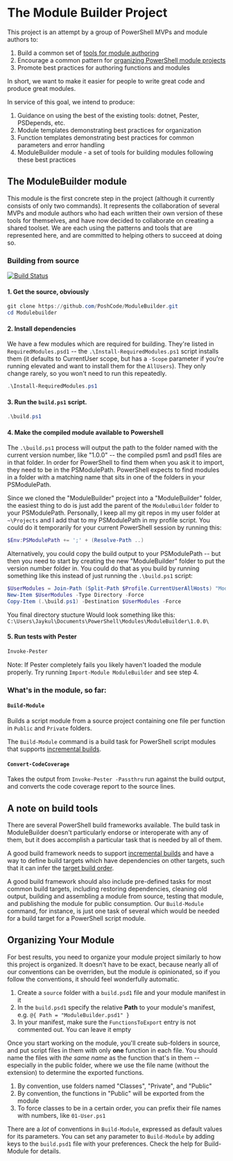 # The Module Builder Project

This project is an attempt by a group of PowerShell MVPs and module authors to:

1. Build a common set of [tools for module authoring](#whats-in-the-module-so-far)
2. Encourage a common pattern for [organizing PowerShell module projects](#organizing-your-module)
3. Promote best practices for authoring functions and modules

In short, we want to make it easier for people to write great code and produce great modules.

In service of this goal, we intend to produce:

1. Guidance on using the best of the existing tools: dotnet, Pester, PSDepends, etc.
2. Module templates demonstrating best practices for organization
3. Function templates demonstrating best practices for common parameters and error handling
4. ModuleBuilder module - a set of tools for building modules following these best practices

## The ModuleBuilder module

This module is the first concrete step in the project (although it currently consists of only two commands). It represents the collaboration of several MVPs and module authors who had each written their own version of these tools for themselves, and have now decided to collaborate on creating a shared toolset. We are each using the patterns and tools that are represented here, and are committed to helping others to succeed at doing so.

### Building from source

[![Build Status](https://poshcode.visualstudio.com/ModuleBuilder/_apis/build/status/ModuleBuilder)](https://poshcode.visualstudio.com/ModuleBuilder/_build/latest?definitionId=1)

#### 1. Get the source, obviously

```powershell
git clone https://github.com/PoshCode/ModuleBuilder.git
cd Modulebuilder
```

#### 2. Install dependencies

We have a few modules which are required for building. They're listed in `RequiredModules.psd1` -- the `.\Install-RequiredModules.ps1` script installs them (it defaults to CurrentUser scope, but has a `-Scope` parameter if you're running elevated and want to install them for the `AllUsers`). They only change rarely, so you won't need to run this repeatedly.

```powershell
.\Install-RequiredModules.ps1
```

#### 3. Run the `build.ps1` script.

```powershell
.\build.ps1
```

#### 4. Make the compiled module available to Powershell

The `.\build.ps1` process will output the path to the folder named with the current version number, like "1.0.0" -- the compiled psm1 and psd1 files are in that folder. In order for PowerShell to find them when you ask it to import, they need to be in the PSModulePath.  PowerShell expects to find modules in a folder with a matching name that sits in one of the folders in your PSModulePath.

Since we cloned the "ModuleBuilder" project into a "ModuleBuilder" folder, the easiest thing to do is just add the parent of the `ModuleBuilder` folder to your PSModulePath. Personally, I keep all my git repos in my user folder at `~\Projects` and I add that to my PSModulePath in my profile script. You could do it temporarily for your current PowerShell session by running this:

```powershell
$Env:PSModulePath += ';' + (Resolve-Path ..)
```

Alternatively, you could copy the build output to your PSModulePath -- but then you need to start by creating the new "ModuleBuilder" folder to put the version number folder in. You could do that as you build by running something like this instead of just running the `.\build.ps1` script:

```powershell
$UserModules = Join-Path (Split-Path $Profile.CurrentUserAllHosts) "Modules\ModuleBuilder"
New-Item $UserModules -Type Directory -Force
Copy-Item (.\build.ps1) -Destination $UserModules -Force
```

You final directory stucture Would look something like this: `C:\Users\Jaykul\Documents\PowerShell\Modules\ModuleBuilder\1.0.0\`

#### 5. Run tests with Pester

```powershell
Invoke-Pester
```
Note: If Pester completely fails you likely haven't loaded the module properly. Try running `Import-Module ModuleBuilder` and see step 4.

### What's in the module, so far:

#### `Build-Module`

Builds a script module from a source project containing one file per function in `Public` and `Private` folders.

The `Build-Module` command is a build task for PowerShell script modules that supports [incremental builds](https://docs.microsoft.com/en-us/visualstudio/msbuild/incremental-builds).

#### `Convert-CodeCoverage`

Takes the output from `Invoke-Pester -Passthru` run against the build output, and converts the code coverage report to the source lines.

## A note on build tools

There are several PowerShell build frameworks available. The build task in ModuleBuilder doesn't particularly endorse or interoperate with any of them, but it does accomplish a particular task that is needed by all of them.

A good build framework needs to support [incremental builds](https://docs.microsoft.com/en-us/visualstudio/msbuild/incremental-builds) and have a way to define build targets which have dependencies on other targets, such that it can infer the [target build order](https://docs.microsoft.com/en-us/visualstudio/msbuild/msbuild-targets#target-build-order).

A good build framework should also include pre-defined tasks for most common build targets, including restoring dependencies, cleaning old output, building and assembling a module from source, testing that module, and publishing the module for public consumption.  Our `Build-Module` command, for instance, is just one task of several which would be needed for a build target for a PowerShell script module.


## Organizing Your Module

For best results, you need to organize your module project similarly to how this project is organized. It doesn't have to be exact, because nearly all of our conventions can be overriden, but the module *is* opinionated, so if you follow the conventions, it should feel wonderfully automatic.

1. Create a `source` folder with a `build.psd1` file and your module manifest in it
2. In the `build.psd1` specify the relative **Path** to your module's manifest, e.g. `@{ Path = "ModuleBuilder.psd1" }`
3. In your manifest, make sure the `FunctionsToExport` entry is not commented out. You can leave it empty

Once you start working on the module, you'll create sub-folders in source, and put script files in them with only **one** function in each file. You should name the files with _the same name_ as the function that's in them -- especially in the public folder, where we use the file name (without the extension) to determine the exported functions.

1. By convention, use folders named "Classes", "Private", and "Public"
2. By convention, the functions in "Public" will be exported from the module
3. To force classes to be in a certain order, you can prefix their file names with numbers, like `01-User.ps1`

There are a *lot* of conventions in `Build-Module`, expressed as default values for its parameters. You can set any parameter to `Build-Module` by adding keys to the `build.psd1` file with your preferences. Check the help for Build-Module for details.
